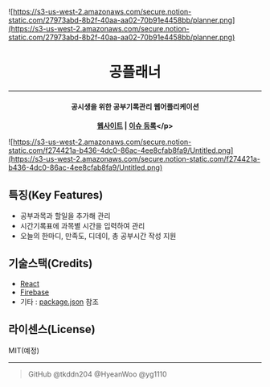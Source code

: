 ![https://s3-us-west-2.amazonaws.com/secure.notion-static.com/27973abd-8b2f-40aa-aa02-70b91e4458bb/planner.png](https://s3-us-west-2.amazonaws.com/secure.notion-static.com/27973abd-8b2f-40aa-aa02-70b91e4458bb/planner.png)

# <h1 align="center">공**플래너</h1>**

---

**<h4 align="center">공시생을 위한 공부기록관리 웹어플리케이션</h4>**

**<p align="center">[웹사이트]([https://gong-planner.web.app/](https://gong-planner.web.app/)) | [이슈 등록]([https://github.com/GongPlanner/gong-planner/issues/new](https://github.com/GongPlanner/gong-planner/issues/new))</p>**

![https://s3-us-west-2.amazonaws.com/secure.notion-static.com/f274421a-b436-4dc0-86ac-4ee8cfab8fa9/Untitled.png](https://s3-us-west-2.amazonaws.com/secure.notion-static.com/f274421a-b436-4dc0-86ac-4ee8cfab8fa9/Untitled.png)

## 특징(Key Features)

- 공부과목과 할일을 추가해 관리
- 시간기록표에 과목별 시간을 입력하여 관리
- 오늘의 한마디, 만족도, 디데이, 총 공부시간 작성 지원

## 기술스택(Credits)

- [React]([https://ko.reactjs.org/](https://ko.reactjs.org/))
- [Firebase]([https://firebase.google.com/?hl=ko](https://firebase.google.com/?hl=ko))
- 기타 : [package.json]([https://github.com/GongPlanner/gong-planner/blob/9f844c776c9c56f4211de56206f16dbd89c3f7c9/package.json#L5](https://github.com/GongPlanner/gong-planner/blob/9f844c776c9c56f4211de56206f16dbd89c3f7c9/package.json#L5)) 참조

## 라이센스(License)

MIT(예정)

---

> GitHub @tkddn204 @HyeanWoo @yg1110
